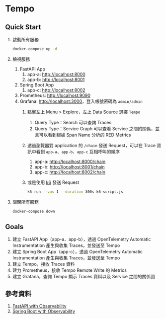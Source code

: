 # Tempo

## Quick Start

1. 啟動所有服務

    ```bash
    docker-compose up -d
    ```

2. 檢視服務
   1. FastAPI App
      1. app-a: [http://localhost:8000](http://localhost:8000)
      2. app-b: [http://localhost:8001](http://localhost:8001)
   2. Spring Boot App
      1. app-c: [http://localhost:8002](http://localhost:8002)
   3. Prometheus: [http://localhost:9090](http://localhost:9090)
   4. Grafana: [http://localhost:3000](http://localhost:3000)，登入帳號密碼為 `admin/admin`
      1. 點擊左上 Menu > Explore，左上 Data Source 選擇 `Tempo`
         1. Query Type：Search 可以查詢 Traces
         2. Query Type：Service Graph 可以查看 Service 之間的關係，並且可以看到根據 Span Name 分析的 RED Metrics
      2. 透過瀏覽器對 application 的 `/chain` 發送 Request，可以在 Trace 資訊中看到 `app-a`、`app-b`、`app-c` 互相呼叫的順序
         1. app-a: [http://localhost:8000/chain](http://localhost:8000/chain)
         2. app-b: [http://localhost:8001/chain](http://localhost:8001/chain)
         3. app-c: [http://localhost:8002/chain](http://localhost:8002/chain)
      3. 或是使用 [k6](https://k6.io/) 發送 Request

            ```bash
            k6 run --vus 1 --duration 300s k6-script.js
            ```

3. 關閉所有服務

    ```bash
    docker-compose down
    ```

## Goals

1. 建立 FastAPI App（app-a、app-b），透過 OpenTelemetry Automatic Instrumentation 產生與收集 Traces，並發送至 Tempo
2. 建立 Spring Boot App（app-c），透過 OpenTelemetry Automatic Instrumentation 產生與收集 Traces，並發送至 Tempo
3. 建立 Tempo，接收 Traces 資料
4. 建力 Prometheus，接收 Tempo Remote Write 的 Metrics
5. 建立 Grafana，查詢 Tempo 顯示 Traces 資料以及 Service 之間的關係圖

## 參考資料

1. [FastAPI with Observability](https://github.com/blueswen/fastapi-observability)
2. [Spring Boot with Observability](https://github.com/blueswen/spring-boot-observability)
